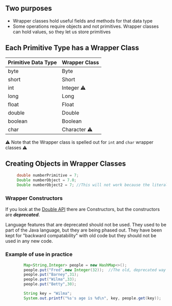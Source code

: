 
## Two purposes

* Wrapper classes hold useful fields and methods for that data type
* Some operations require objects and not primitives.  Wrapper classes can hold values, so they let us store primitives

## Each Primitive Type has a Wrapper Class

Primitive Data Type|Wrapper Class
:---|:---
byte|	Byte
short|	Short
int|	Integer **⚠️**
long|	Long
float|	Float
double|	Double
boolean|	Boolean
char|	Character **⚠️**

⚠️ Note that the Wrapper class is spelled out for `int` and `char` wrapper classes ⚠️

## Creating Objects in Wrapper Classes

```java
     double numberPrimitive = 7;
     Double numberObject = 7.0;
     Double numberObject2 = 7; //This will not work because the literal must match the type
```

### Wrapper Constructors

If you look at the [Double API](https://docs.oracle.com/en/java/javase/17/docs/api/java.base/java/lang/Double.html) there are Constructors, but the constructors are ***deprecated***.

Language features that are deprecated should not be used.  They used to be part of the Java language, but they are being phased out.  They have been kept for "backward compatability" with old code but they should not be used in any new code.

### Example of use in practice

```java
        Map<String,Integer> people = new HashMap<>();
        people.put("Fred",new Integer(32));  //The old, deprecated way
        people.put("Barney",31);
        people.put("Wilma",33);
        people.put("Betty",30);

        String key = "Wilma";
        System.out.printf("%s's age is %d\n", key, people.get(key));
```